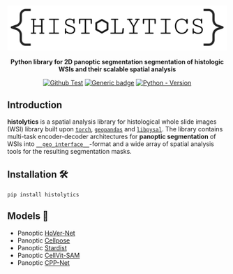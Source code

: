 <div align="center">

![Logo](imgs/histolytics_logo.png)

**Python library for 2D panoptic segmentation segmentation of histologic WSIs and their scalable spatial analysis**

[![Github Test](https://img.shields.io/github/actions/workflow/status/okunator/cellseg_gsontools/tests.yml?label=tests)](https://github.com/okunator/cellseg_models.pytorch/actions/workflows/tests.yml) [![Generic badge](https://img.shields.io/github/license/okunator/cellseg_gsontools)](https://github.com/okunator/cellseg_gsontools/blob/master/LICENSE) [![Python - Version](https://img.shields.io/pypi/pyversions/cellseg_gsontools)](https://www.python.org/)

</div>

## Introduction

**histolytics** is a spatial analysis library for histological whole slide images (WSI) library built upon [`torch`](https://pytorch.org/), [`geopandas`](https://geopandas.org/en/stable/index.html) and [`libpysal`](https://pysal.org/libpysal/). The library contains multi-task encoder-decoder architectures for **panoptic segmentation** of WSIs into [`__geo_interface__`](https://gist.github.com/sgillies/2217756)-format and a wide array of spatial analysis tools for the resulting segmentation masks.

## Installation 🛠️

```shell
pip install histolytics
```

## Models 🤖


- Panoptic [HoVer-Net](https://www.sciencedirect.com/science/article/abs/pii/S1361841519301045)
- Panoptic [Cellpose](https://www.nature.com/articles/s41592-020-01018-x)
- Panoptic [Stardist](https://arxiv.org/abs/1806.03535)
- Panoptic [CellVit-SAM](https://arxiv.org/abs/2306.15350)
- Panoptic [CPP-Net](https://arxiv.org/abs/2102.06867)
